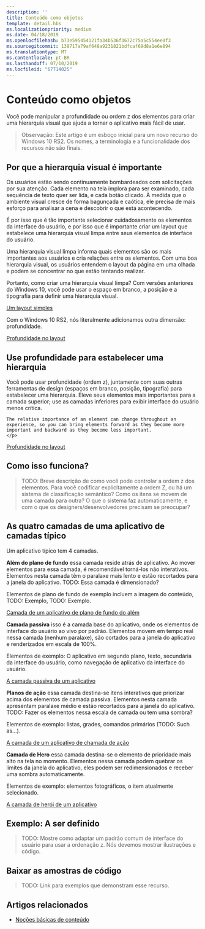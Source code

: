 ```yaml
---
description: ''
title: Conteúdo como objetos
template: detail.hbs
ms.localizationpriority: medium
ms.date: 04/18/2019
ms.openlocfilehash: b73e595454121fa34b536f3672c75a5c554ee0f3
ms.sourcegitcommit: 139717a79af648a9231821bdfcaf69d8a1e6e894
ms.translationtype: MT
ms.contentlocale: pt-BR
ms.lasthandoff: 07/10/2019
ms.locfileid: "67714025"
---
```

# <a name="content-as-objects"></a>Conteúdo como objetos

 

Você pode manipular a profundidade ou ordem z dos elementos para criar uma hierarquia visual que ajuda a tornar o aplicativo mais fácil de usar.  

> Observação: Este artigo é um esboço inicial para um novo recurso do Windows 10 RS2. Os nomes, a terminologia e a funcionalidade dos recursos não são finais. 

## <a name="why-visual-hierarchy-is-important"></a>Por que a hierarquia visual é importante

Os usuários estão sendo continuamente bombardeados com solicitações por sua atenção. Cada elemento na tela implora para ser examinado, cada sequência de texto quer ser lida, e cada botão clicado. À medida que o ambiente visual cresce de forma bagunçada e caótica, ele precisa de mais esforço para analisar a cena e descobrir o que está acontecendo.  

É por isso que é tão importante selecionar cuidadosamente os elementos da interface do usuário, e por isso que é importante criar um layout que estabelece uma hierarquia visual limpa entre seus elementos de interface do usuário. <!-- Every element is competing for the user's attention, and every time you add an element, you add a mental tax to the user. -->

Uma hierarquia visual limpa informa quais elementos são os mais importantes aos usuários e cria relações entre os elementos. Com uma boa hierarquia visual, os usuários entendem o layout da página em uma olhada e podem se concentrar no que estão tentando realizar. 

<p></p>


<div class="side-by-side">
<div class="side-by-side-content">
  <div class="side-by-side-content-left">
  <p>Portanto, como criar uma hierarquia visual limpa? Com versões anteriores do Windows 10, você pode usar o espaço em branco, a posição e a tipografia para definir uma hierarquia visual. </p>
  </div>
  <div class="side-by-side-content-right">
    <a href="images/content-as-objects/flat-layout.png">Um layout simples</a>
    
  </div>
</div>
</div>

Com o Windows 10 RS2, nós literalmente adicionamos outra dimensão: profundidade. 

<a href="images/content-as-objects/depth-in-layout2.png">Profundidade no layout</a>


## <a name="use-depth-to-establish-a-hierarchy"></a>Use profundidade para estabelecer uma hierarquia 

<p></p>

<div class="side-by-side">
<div class="side-by-side-content">
  <div class="side-by-side-content-left">
     <p>Você pode usar profundidade (ordem z), juntamente com suas outras ferramentas de design (espaços em branco, posição, tipografia) para estabelecer uma hierarquia. Eleve seus elementos mais importantes para a camada superior; use as camadas inferiores para exibir interface do usuário menos crítica. 

    The relative importance of an element can change throughout an experience, so you can bring elements forward as they become more important and backward as they become less important. 
    </p>
  </div>
  <div class="side-by-side-content-right">
    <a href="images/content-as-objects/elements-forward-backward.png">Profundidade no layout</a> 
    
  </div>
</div>
</div>

## <a name="how-does-it-work"></a>Como isso funciona?
> TODO: Breve descrição de como você pode controlar a ordem z dos elementos. Para você codificar explicitamente a ordem Z, ou há um sistema de classificação semântico? Como os itens se movem de uma camada para outra? O que o sistema faz automaticamente, e com o que os designers/desenvolvedores precisam se preocupar? 

## <a name="the-four-layers-of-a-typical-app-layers"></a>As quatro camadas de uma aplicativo de camadas típico

<p>Um aplicativo típico tem 4 camadas.</p>
<p></p>

<div class="side-by-side">
<div class="side-by-side-content">
  <div class="side-by-side-content-left">
<b>Além do plano de fundo</b> essa camada reside atrás de aplicativo.  Ao mover elementos para essa camada, é recomendável torná-los não interativos. Elementos nesta camada têm o paralaxe mais lento e estão recortados para a janela do aplicativo. TODO: Essa camada é dimensionado? 

<p>Elementos de plano de fundo de exemplo incluem a imagem do conteúdo, TODO: Exemplo, TODO: Exemplo.</p>
  </div>
  <div class="side-by-side-content-right">
    <a href="images/content-as-objects/elements-forward-backward.png">Camada de um aplicativo de plano de fundo do além</a>
    
  </div>
</div>
</div>

<p></p>

<div class="side-by-side">
<div class="side-by-side-content">
  <div class="side-by-side-content-left">
<b>Camada passiva</b> isso é a camada base do aplicativo, onde os elementos de interface do usuário ao vivo por padrão.  Elementos movem em tempo real nessa camada (nenhum paralaxe), são cortados para a janela do aplicativo e renderizados em escala de 100%. 

<p>Elementos de exemplo: O aplicativo em segundo plano, texto, secundária da interface do usuário, como navegação de aplicativo da interface do usuário.</p>
  </div>
  <div class="side-by-side-content-right">
    <a href="images/content-as-objects/elements-forward-backward.png">A camada passiva de um aplicativo</a>
    
  </div>
</div>
</div>

<p></p>

<div class="side-by-side">
<div class="side-by-side-content">
  <div class="side-by-side-content-left">
<b>Planos de ação</b> essa camada destina-se itens interativos que priorizar acima dos elementos de camada passiva. Elementos nesta camada apresentam paralaxe médio e estão recortados para a janela do aplicativo. TODO: Fazer os elementos nessa escala de camada ou tem uma sombra?

<p>Elementos de exemplo: listas, grades, comandos primários (TODO: Such as...).</p> 
  </div>
  <div class="side-by-side-content-right">
    <a href="images/content-as-objects/elements-forward-backward.png">A camada de um aplicativo de chamada de ação</a>
    
  </div>
</div>
</div>

<p></p>
<div class="side-by-side">
<div class="side-by-side-content">
  <div class="side-by-side-content-left">
<b>Camada de Hero</b> essa camada destina-se o elemento de prioridade mais alto na tela no momento.  Elementos nessa camada podem quebrar os limites da janela do aplicativo, eles podem ser redimensionados e receber uma sombra automaticamente.

<p>Elementos de exemplo: elementos fotográficos, o item atualmente selecionado.</p>  
  </div>
  <div class="side-by-side-content-right">
    <a href="images/content-as-objects/elements-forward-backward.png">A camada de herói de um aplicativo</a>
    
  </div>
</div>
</div>



<!--
Depth is meaningful; it establishes visual and interactive hierarchy for users to efficiently complete tasks. Depth orients users in our system. 
-->

## <a name="example-tbd"></a>Exemplo: A ser definido
> TODO: Mostre como adaptar um padrão comum de interface do usuário para usar a ordenação z. Nós devemos mostrar ilustrações e código. 

## <a name="download-the-code-samples"></a>Baixar as amostras de código
>TODO: Link para exemplos que demonstram esse recurso. 


## <a name="related-articles"></a>Artigos relacionados
* [Noções básicas de conteúdo](../basics/content-basics.md)
